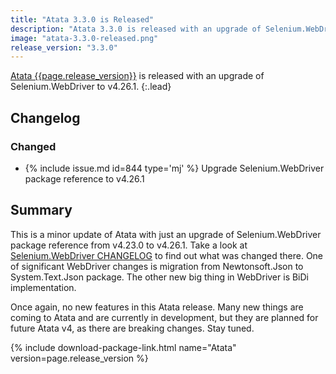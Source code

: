 ```yaml
---
title: "Atata 3.3.0 is Released"
description: "Atata 3.3.0 is released with an upgrade of Selenium.WebDriver to v4.26.1."
image: "atata-3.3.0-released.png"
release_version: "3.3.0"
---
```


[Atata {{page.release_version}}](https://www.nuget.org/packages/Atata/{{page.release_version}})
is released with an upgrade of Selenium.WebDriver to v4.26.1.
{:.lead}

<!--more-->

## Changelog

### Changed

- {% include issue.md id=844 type='mj' %} Upgrade Selenium.WebDriver package reference to v4.26.1

## Summary

This is a minor update of Atata with just an upgrade of Selenium.WebDriver package reference from v4.23.0 to v4.26.1.
Take a look at [Selenium.WebDriver CHANGELOG](https://github.com/SeleniumHQ/selenium/blob/trunk/dotnet/CHANGELOG)
to find out what was changed there.
One of significant WebDriver changes is migration from Newtonsoft.Json to System.Text.Json package.
The other new big thing in WebDriver is BiDi implementation.

Once again, no new features in this Atata release.
Many new things are coming to Atata and are currently in development,
but they are planned for future Atata v4, as there are breaking changes.
Stay tuned.

{% include download-package-link.html name="Atata" version=page.release_version %}
